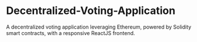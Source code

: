 # Decentralized-Voting-Application
A decentralized voting application leveraging Ethereum, powered by Solidity smart contracts, with a responsive ReactJS frontend.
